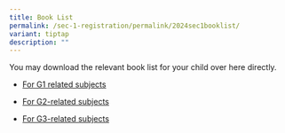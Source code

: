 ```yaml
---
title: Book List
permalink: /sec-1-registration/permalink/2024sec1booklist/
variant: tiptap
description: ""
---
```

<p>You may download the relevant book list for your child over here directly.</p><ul data-tight="true" class="tight"><li><p><a href="/files/BOOKSHOP MATTERS/2024 Sec 1/G1_41223_LYSS___Sec_1_G3G2G1__Booklist.pdf" rel="noopener noreferrer nofollow" target="_blank">For G1 related subjects</a></p></li><li><p><a href="/files/BOOKSHOP MATTERS/2024 Sec 1/G2_41223_LYSS___Sec_1_G3G2G1__Booklist.pdf" rel="noopener noreferrer nofollow" target="_blank">For G2-related subjects</a></p></li><li><p><a href="/files/BOOKSHOP MATTERS/2024 Sec 1/1G3_141223_LYSS___Sec_1_G3G2G1__Booklist.pdf" rel="noopener noreferrer nofollow" target="_blank">For G3-related subjects</a></p></li></ul><p></p><p></p>